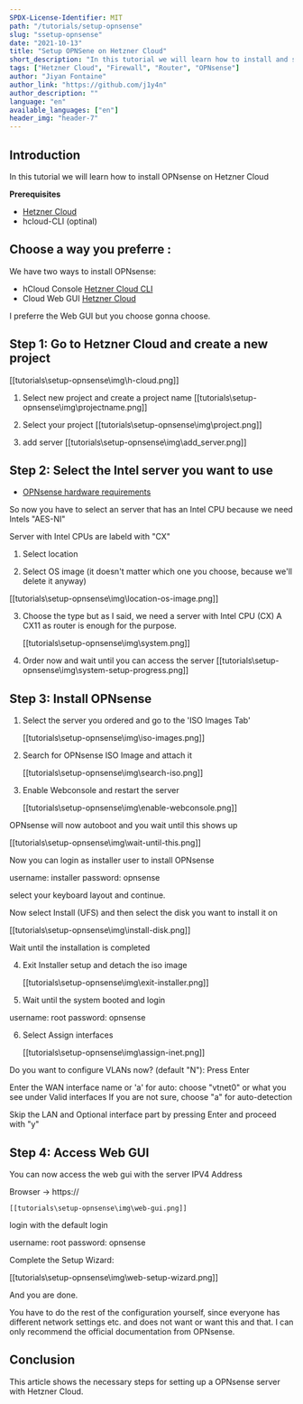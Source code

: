 ```yaml
---
SPDX-License-Identifier: MIT
path: "/tutorials/setup-opnsense"
slug: "ssetup-opnsense"
date: "2021-10-13"
title: "Setup OPNSene on Hetzner Cloud"
short_description: "In this tutorial we will learn how to install and setup OPNsense on Hetzner Cloud"
tags: ["Hetzner Cloud", "Firewall", "Router", "OPNsense"]
author: "Jiyan Fontaine"
author_link: "https://github.com/j1y4n"
author_description: ""
language: "en"
available_languages: ["en"]
header_img: "header-7"
---
```


## Introduction

In this tutorial we will learn how to install OPNsense on Hetzner Cloud

**Prerequisites**

- [Hetzner Cloud](https://console.hetzner.cloud/)
- hcloud-CLI (optinal)

## Choose a way you preferre :

We have two ways to install OPNsense:

- hCloud Console [Hetzner Cloud CLI](https://github.com/hetznercloud/cli)
- Cloud Web GUI [Hetzner Cloud](https://console.hetzner.cloud/)

I preferre the Web GUI but you choose gonna choose.

## Step 1: Go to Hetzner Cloud and create a new project

[[tutorials\setup-opnsense\img\h-cloud.png]]

1. Select new project and create a project name
   [[tutorials\setup-opnsense\img\projectname.png]]

2. Select your project
   [[tutorials\setup-opnsense\img\project.png]]

3. add server
   [[tutorials\setup-opnsense\img\add_server.png]]

## Step 2: Select the Intel server you want to use

- [OPNsense hardware requirements](https://docs.opnsense.org/manual/hardware.html)

So now you have to select an server that has an Intel CPU because we need Intels "AES-NI"

Server with Intel CPUs are labeld with "CX"

1.  Select location

2.  Select OS image (it doesn't matter which one you choose, because we'll delete it anyway)

[[tutorials\setup-opnsense\img\location-os-image.png]]

3.  Choose the type but as I said, we need a server with Intel CPU (CX)
    A CX11 as router is enough for the purpose.

    [[tutorials\setup-opnsense\img\system.png]]

4.  Order now and wait until you can access the server
    [[tutorials\setup-opnsense\img\system-setup-progress.png]]

## Step 3: Install OPNsense

1. Select the server you ordered and go to the 'ISO Images Tab'

   [[tutorials\setup-opnsense\img\iso-images.png]]

2. Search for OPNsense ISO Image and attach it

   [[tutorials\setup-opnsense\img\search-iso.png]]

3. Enable Webconsole and restart the server

   [[tutorials\setup-opnsense\img\enable-webconsole.png]]

OPNsense will now autoboot and you wait until this shows up

[[tutorials\setup-opnsense\img\wait-until-this.png]]

Now you can login as installer user to install OPNsense

username: installer
password: opnsense

select your keyboard layout and continue.

Now select Install (UFS) and then select the disk you want to install it on

[[tutorials\setup-opnsense\img\install-disk.png]]

Wait until the installation is completed

4. Exit Installer setup and detach the iso image

   [[tutorials\setup-opnsense\img\exit-installer.png]]

5. Wait until the system booted and login

username: root
password: opnsense

6. Select Assign interfaces

   [[tutorials\setup-opnsense\img\assign-inet.png]]

Do you want to configure VLANs now? (default "N"): Press Enter

Enter the WAN interface name or 'a' for auto: choose "vtnet0" or what you see under Valid interfaces
If you are not sure, choose "a" for auto-detection

Skip the LAN and Optional interface part by pressing Enter and proceed with "y"

## Step 4: Access Web GUI

You can now access the web gui with the server IPV4 Address

Browser -> https://<your-server-ipv4>

    [[tutorials\setup-opnsense\img\web-gui.png]]

login with the default login

username: root
password: opnsense

Complete the Setup Wizard:

[[tutorials\setup-opnsense\img\web-setup-wizard.png]]

And you are done.

You have to do the rest of the configuration yourself, since everyone has different network settings etc.
and does not want or want this and that. I can only recommend the official documentation from OPNsense.

## Conclusion

This article shows the necessary steps for setting up a OPNsense server with Hetzner Cloud.
